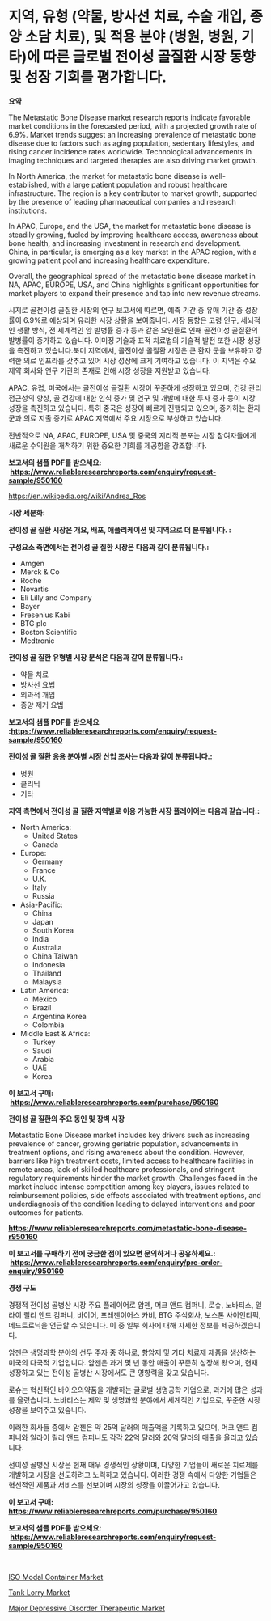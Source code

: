 <p><h1>지역, 유형 (약물, 방사선 치료, 수술 개입, 종양 소담 치료), 및 적용 분야 (병원, 병원, 기타)에 따른 글로벌 전이성 골질환 시장 동향 및 성장 기회를 평가합니다.</h1></p><p><strong>요약</strong></p>
<p><p>The Metastatic Bone Disease market research reports indicate favorable market conditions in the forecasted period, with a projected growth rate of 6.9%. Market trends suggest an increasing prevalence of metastatic bone disease due to factors such as aging population, sedentary lifestyles, and rising cancer incidence rates worldwide. Technological advancements in imaging techniques and targeted therapies are also driving market growth.</p><p>In North America, the market for metastatic bone disease is well-established, with a large patient population and robust healthcare infrastructure. The region is a key contributor to market growth, supported by the presence of leading pharmaceutical companies and research institutions.</p><p>In APAC, Europe, and the USA, the market for metastatic bone disease is steadily growing, fueled by improving healthcare access, awareness about bone health, and increasing investment in research and development. China, in particular, is emerging as a key market in the APAC region, with a growing patient pool and increasing healthcare expenditure.</p><p>Overall, the geographical spread of the metastatic bone disease market in NA, APAC, EUROPE, USA, and China highlights significant opportunities for market players to expand their presence and tap into new revenue streams.</p><p>시지로 골전이성 골질환 시장의 연구 보고서에 따르면, 예측 기간 중 유매 기간 중 성장률이 6.9%로 예상되며 유리한 시장 상황을 보여줍니다. 시장 동향은 고령 인구, 세뇌적인 생활 방식, 전 세계적인 암 발병률 증가 등과 같은 요인들로 인해 골전이성 골질환의 발병률이 증가하고 있습니다. 이미징 기술과 표적 치료법의 기술적 발전 또한 시장 성장을 촉진하고 있습니다.북미 지역에서, 골전이성 골질환 시장은 큰 환자 군을 보유하고 강력한 의료 인프라를 갖추고 있어 시장 성장에 크게 기여하고 있습니다. 이 지역은 주요 제약 회사와 연구 기관의 존재로 인해 시장 성장을 지원받고 있습니다.</p><p>APAC, 유럽, 미국에서는 골전이성 골질환 시장이 꾸준하게 성장하고 있으며, 건강 관리 접근성의 향상, 골 건강에 대한 인식 증가 및 연구 및 개발에 대한 투자 증가 등이 시장 성장을 촉진하고 있습니다. 특히 중국은 성장이 빠르게 진행되고 있으며, 증가하는 환자 군과 의료 지출 증가로 APAC 지역에서 주요 시장으로 부상하고 있습니다.</p><p>전반적으로 NA, APAC, EUROPE, USA 및 중국의 지리적 분포는 시장 참여자들에게 새로운 수익원을 개척하기 위한 중요한 기회를 제공함을 강조합니다.</p></p>
<p><strong>보고서의 샘플 PDF를 받으세요: &nbsp;<a href="https://www.reliableresearchreports.com/enquiry/request-sample/950160">https://www.reliableresearchreports.com/enquiry/request-sample/950160</a></strong></p>
<p><a href="https://en.wikipedia.org/wiki/Andrea_Ros">https://en.wikipedia.org/wiki/Andrea_Ros</a></p>
<p><strong>시장 세분화:</strong></p>
<p><strong> 전이성 골 질환 시장은 개요, 배포, 애플리케이션 및 지역으로 더 분류됩니다. :</strong></p>
<p><strong>구성요소 측면에서는 전이성 골 질환 시장은 다음과 같이 분류됩니다.:</strong></p>
<p><ul><li>Amgen</li><li>Merck & Co</li><li>Roche</li><li>Novartis</li><li>Eli Lilly and Company</li><li>Bayer</li><li>Fresenius Kabi</li><li>BTG plc</li><li>Boston Scientific</li><li>Medtronic</li></ul></p>
<p><strong> 전이성 골 질환 유형별 시장 분석은 다음과 같이 분류됩니다.:</strong></p>
<p><ul><li>약물 치료</li><li>방사선 요법</li><li>외과적 개입</li><li>종양 제거 요법</li></ul></p>
<p><strong>보고서의 샘플 PDF를 받으세요 :<a href="https://www.reliableresearchreports.com/enquiry/request-sample/950160">https://www.reliableresearchreports.com/enquiry/request-sample/950160</a></strong></p>
<p><strong> 전이성 골 질환 응용 분야별 시장 산업 조사는 다음과 같이 분류됩니다.:</strong></p>
<p><ul><li>병원</li><li>클리닉</li><li>기타</li></ul></p>
<p><strong>지역 측면에서 전이성 골 질환 지역별로 이용 가능한 시장 플레이어는 다음과 같습니다.:</strong></p>
<p><ul>
    <li>
        North America:
        <ul>
            <li>United States</li>
            <li>Canada</li>
        </ul>
    </li>
    <li>
        Europe:
        <ul>
            <li>Germany</li>
            <li>France</li>
            <li>U.K.</li>
            <li>Italy</li>
            <li>Russia</li>
        </ul>
    </li>
    <li>
        Asia-Pacific:
        <ul>
            <li>China</li>
            <li>Japan</li>
            <li>South Korea</li>
            <li>India</li>
            <li>Australia</li>
            <li>China Taiwan</li>
            <li>Indonesia</li>
            <li>Thailand</li>
            <li>Malaysia</li>
        </ul>
    </li>
    <li>
        Latin America:
        <ul>
            <li>Mexico</li>
            <li>Brazil</li>
            <li>Argentina Korea</li>
            <li>Colombia</li>
        </ul>
    </li>
    <li>
        Middle East & Africa:
        <ul>
            <li>Turkey</li>
            <li>Saudi</li>
            <li>Arabia</li>
            <li>UAE</li>
            <li>Korea</li>
        </ul>
    </li>
    </ul></p>
<p><strong>이 보고서 구매: &nbsp;<a href="https://www.reliableresearchreports.com/purchase/950160">https://www.reliableresearchreports.com/purchase/950160</a></strong></p>
<p><strong>전이성 골 질환의 주요 동인 및 장벽 시장</strong></p>
<p><p>Metastatic Bone Disease market includes key drivers such as increasing prevalence of cancer, growing geriatric population, advancements in treatment options, and rising awareness about the condition. However, barriers like high treatment costs, limited access to healthcare facilities in remote areas, lack of skilled healthcare professionals, and stringent regulatory requirements hinder the market growth. Challenges faced in the market include intense competition among key players, issues related to reimbursement policies, side effects associated with treatment options, and underdiagnosis of the condition leading to delayed interventions and poor outcomes for patients.</p></p>
<p><strong><a href="https://www.reliableresearchreports.com/metastatic-bone-disease-r950160">https://www.reliableresearchreports.com/metastatic-bone-disease-r950160</a></strong></p>
<p><strong>이 보고서를 구매하기 전에 궁금한 점이 있으면 문의하거나 공유하세요.: &nbsp;<a href="https://www.reliableresearchreports.com/enquiry/pre-order-enquiry/950160">https://www.reliableresearchreports.com/enquiry/pre-order-enquiry/950160</a></strong></p>
<p><strong>경쟁 구도</strong></p>
<p><p>경쟁적 전이성 골병산 시장 주요 플레이어로 암젠, 머크 앤드 컴퍼니, 로슈, 노바티스, 일라이 릴리 앤드 컴퍼니, 바이어, 프레젠이어스 카비, BTG 주식회사, 보스톤 사이언티픽, 메드트로닉을 언급할 수 있습니다. 이 중 일부 회사에 대해 자세한 정보를 제공하겠습니다.</p><p>암젠은 생명과학 분야의 선두 주자 중 하나로, 항암제 및 기타 치료제 제품을 생산하는 미국의 다국적 기업입니다. 암젠은 과거 몇 년 동안 매출이 꾸준히 성장해 왔으며, 현재 성장하고 있는 전이성 골병산 시장에서도 큰 영향력을 갖고 있습니다.</p><p>로슈는 혁신적인 바이오의약품을 개발하는 글로벌 생명공학 기업으로, 과거에 많은 성과를 올렸습니다. 노바티스는 제약 및 생명과학 분야에서 세계적인 기업으로, 꾸준한 시장 성장을 보여주고 있습니다.</p><p>이러한 회사들 중에서 암젠은 약 25억 달러의 매출액을 기록하고 있으며, 머크 앤드 컴퍼니와 일라이 릴리 앤드 컴퍼니도 각각 22억 달러와 20억 달러의 매출을 올리고 있습니다.</p><p>전이성 골병산 시장은 현재 매우 경쟁적인 상황이며, 다양한 기업들이 새로운 치료제를 개발하고 시장을 선도하려고 노력하고 있습니다. 이러한 경쟁 속에서 다양한 기업들은 혁신적인 제품과 서비스를 선보이며 시장의 성장을 이끌어가고 있습니다.</p></p>
<p><strong>이 보고서 구매: &nbsp; <a href="https://www.reliableresearchreports.com/purchase/950160">https://www.reliableresearchreports.com/purchase/950160</a></strong></p>
<p><strong>보고서의 샘플 PDF를 받으세요: &nbsp;<a href="https://www.reliableresearchreports.com/enquiry/request-sample/950160">https://www.reliableresearchreports.com/enquiry/request-sample/950160</a></strong><strong></strong></p>
<p>&nbsp;</p>
<p><p><a href="https://github.com/HenrietteMills1/Market-Research-Report-List-2/blob/main/iso-modal-container-market.md">ISO Modal Container Market</a></p><p><a href="https://github.com/alexxisgm/Market-Research-Report-List-1/blob/main/tank-lorry-market.md">Tank Lorry Market</a></p><p><a href="https://issuu.com/reportprime-2/docs/major-depressive-disorder-therapeutic-market-size-">Major Depressive Disorder Therapeutic Market</a></p></p>